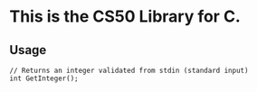 # This is the CS50 Library for C.

## Usage

    // Returns an integer validated from stdin (standard input)
    int GetInteger();
    
